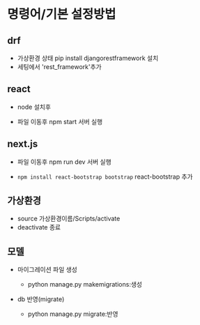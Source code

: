 # 명령어/기본 설정방법

## drf

* 가상환경 상태 pip install djangorestframework 설치
* 세팅에서 'rest_framework'추가

## react

* node 설치후

* 파일 이동후 npm start 서버 실행

## next.js

* 파일 이동후 npm run dev 서버 실행

* ```npm install react-bootstrap bootstrap``` react-bootstrap 추가 

## 가상환경

*  source 가상환경이름/Scripts/activate
*  deactivate 종료

## 모델

* 마이그레이션 파일 생성

  * python manage.py makemigrations:생성

* db 반영(migrate)

  * python manage.py  migrate:반영